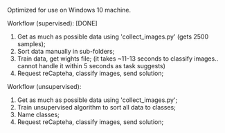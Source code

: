 Optimized for use on Windows 10 machine.  
  
Workflow (supervised): [DONE]  
1. Get as much as possible data using 'collect_images.py' (gets 2500 samples);  
2. Sort data manually in sub-folders;  
3. Train data, get wights file; 
   (it takes ~11-13 seconds to classify images..  
   cannot handle it within 5 seconds as task suggests)  
4. Request reCapteha, classify images, send solution;  
  
Workflow (unsupervised):  
1. Get as much as possible data using 'collect_images.py';  
2. Train unsupervised algorithm to sort all data to classes;  
3. Name classes;  
4. Request reCapteha, classify images, send solution;  
